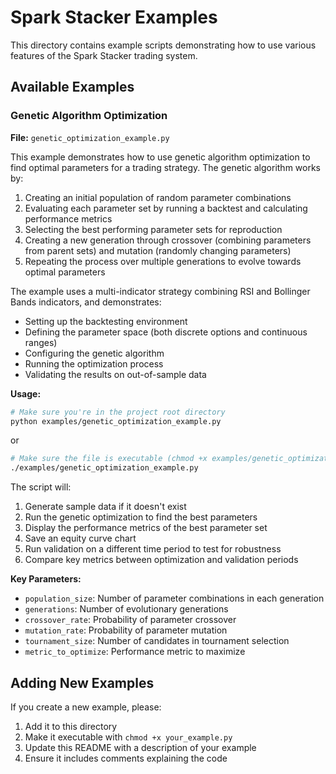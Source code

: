 # Spark Stacker Examples

This directory contains example scripts demonstrating how to use various features of the Spark
Stacker trading system.

## Available Examples

### Genetic Algorithm Optimization

**File:** `genetic_optimization_example.py`

This example demonstrates how to use genetic algorithm optimization to find optimal parameters for a
trading strategy. The genetic algorithm works by:

1. Creating an initial population of random parameter combinations
2. Evaluating each parameter set by running a backtest and calculating performance metrics
3. Selecting the best performing parameter sets for reproduction
4. Creating a new generation through crossover (combining parameters from parent sets) and mutation
   (randomly changing parameters)
5. Repeating the process over multiple generations to evolve towards optimal parameters

The example uses a multi-indicator strategy combining RSI and Bollinger Bands indicators, and
demonstrates:

- Setting up the backtesting environment
- Defining the parameter space (both discrete options and continuous ranges)
- Configuring the genetic algorithm
- Running the optimization process
- Validating the results on out-of-sample data

**Usage:**

```bash
# Make sure you're in the project root directory
python examples/genetic_optimization_example.py
```

or

```bash
# Make sure the file is executable (chmod +x examples/genetic_optimization_example.py)
./examples/genetic_optimization_example.py
```

The script will:

1. Generate sample data if it doesn't exist
2. Run the genetic optimization to find the best parameters
3. Display the performance metrics of the best parameter set
4. Save an equity curve chart
5. Run validation on a different time period to test for robustness
6. Compare key metrics between optimization and validation periods

**Key Parameters:**

- `population_size`: Number of parameter combinations in each generation
- `generations`: Number of evolutionary generations
- `crossover_rate`: Probability of parameter crossover
- `mutation_rate`: Probability of parameter mutation
- `tournament_size`: Number of candidates in tournament selection
- `metric_to_optimize`: Performance metric to maximize

## Adding New Examples

If you create a new example, please:

1. Add it to this directory
2. Make it executable with `chmod +x your_example.py`
3. Update this README with a description of your example
4. Ensure it includes comments explaining the code
